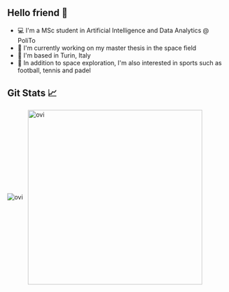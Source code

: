 
## Hello friend  👋
- 💻 I'm a MSc student in Artificial Intelligence and Data Analytics @ PoliTo
- 🚀 I'm currently working on my master thesis in the space field 
- 📍 I'm based in Turin, Italy 
- 🎾 In addition to space exploration, I'm also interested in sports such as football, tennis and padel 


 ## Git Stats  📈
 <img align="center" src="https://github-readme-stats.vercel.app/api/top-langs?username=claudiotancredi&hide=jupyter%20notebook&show_icons=true&locale=en&layout=compact&theme=chartreuse-dark&langs_count=8&title_color=blue&icon_color=blue" alt="ovi" /> &nbsp; <img align="center" src="https://github-readme-stats.vercel.app/api?username=claudiotancredi&show_icons=true&locale=en&theme=chartreuse-dark&custom_title=Public%20repos%20GitHub%20Stats&title_color=blue&icon_color=blue" alt="ovi" width="398" />
